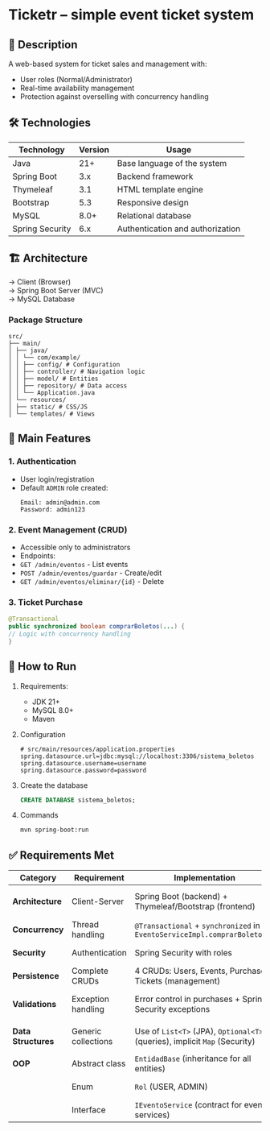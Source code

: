# Ticketr – simple event ticket system

## 📌 Description
A web-based system for ticket sales and management with:
- User roles (Normal/Administrator)
- Real-time availability management
- Protection against overselling with concurrency handling

## 🛠️ Technologies
| **Technology**      | **Version** | **Usage**                        |
|---------------------|-------------|----------------------------------|
| Java                | 21+         | Base language of the system      |
| Spring Boot         | 3.x         | Backend framework                 |
| Thymeleaf           | 3.1         | HTML template engine             |
| Bootstrap           | 5.3         | Responsive design                |
| MySQL               | 8.0+        | Relational database              |
| Spring Security     | 6.x         | Authentication and authorization |

## 🏗️ Architecture
→ Client (Browser)
<br>
→ Spring Boot Server (MVC)
<br>
→ MySQL Database


### Package Structure
```
src/
├── main/
│ ├── java/
│ │ └── com/example/
│ │ ├── config/ # Configuration
│ │ ├── controller/ # Navigation logic
│ │ ├── model/ # Entities
│ │ ├── repository/ # Data access
│ │ └── Application.java
│ └── resources/
│ ├── static/ # CSS/JS
│ └── templates/ # Views
```


## 🔑 Main Features
### 1. Authentication
- User login/registration
- Default `ADMIN` role created:
    ```plaintext
    Email: admin@admin.com
    Password: admin123
    ```


### 2. Event Management (CRUD)
- Accessible only to administrators
- Endpoints:
- `GET /admin/eventos` - List events
- `POST /admin/eventos/guardar` - Create/edit
- `GET /admin/eventos/eliminar/{id}` - Delete

### 3. Ticket Purchase
```java
@Transactional
public synchronized boolean comprarBoletos(...) {
// Logic with concurrency handling
}
```

## 🚀 How to Run

1. Requirements:
   - JDK 21+
   - MySQL 8.0+
   - Maven
2. Configuration
    ```properties
    # src/main/resources/application.properties
    spring.datasource.url=jdbc:mysql://localhost:3306/sistema_boletos
    spring.datasource.username=username
    spring.datasource.password=password
    ```
3. Create the database
   ```sql
   CREATE DATABASE sistema_boletos;
   ```

4. Commands
    ```bash
    mvn spring-boot:run
    ```

## ✅ Requirements Met

| **Category**         | **Requirement**                     | **Implementation**                                                                 | **Evidence**                                                                 |
|----------------------|-------------------------------------|------------------------------------------------------------------------------------|-------------------------------------------------------------------------------|
| **Architecture**     | Client-Server                       | Spring Boot (backend) + Thymeleaf/Bootstrap (frontend)                             | HTTP requests, clear separation of layers                                     |
| **Concurrency**      | Thread handling                     | `@Transactional` + `synchronized` in `EventoServiceImpl.comprarBoletos()`          | [See code](src/main/java/com/example/sistemaboletos/model/servicio/EventoServiceImpl.java)                                                               |
| **Security**         | Authentication                      | Spring Security with roles                                                          | Protection of `/admin/**` routes                                              |
| **Persistence**      | Complete CRUDs                      | 4 CRUDs: Users, Events, Purchases, Tickets (management)                            | JPA repositories                                                              |
| **Validations**      | Exception handling                  | Error control in purchases + Spring Security exceptions                             | Messages in views (`login?error`)                                             |
| **Data Structures**  | Generic collections                 | Use of `List<T>` (JPA), `Optional<T>` (queries), implicit `Map` (Security)         | Methods `findAll()`, `findByEmail()`                                          |
| **OOP**              | Abstract class                      | `EntidadBase` (inheritance for all entities)                                        | Centralizes `id` field                                                        |
|                      | Enum                                | `Rol` (USER, ADMIN)                                                                | Definition of system roles                                                    |
|                      | Interface                           | `IEventoService` (contract for event services)                                      | Implemented in `EventoServiceImpl`                                            |


